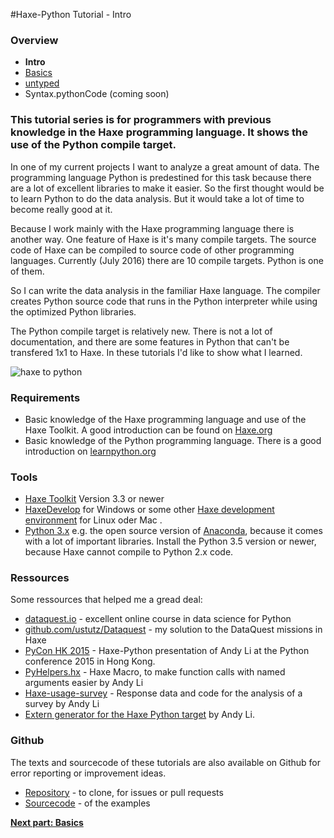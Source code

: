 #Haxe-Python Tutorial - Intro

<h3>Overview</h3>

* **Intro**
* [Basics](https://steemit.com/programming/@kkaos/haxe-python-tutorial-basics)
* [untyped](https://steemit.com/programming/@kkaos/haxe-python-tutorial-untyped)
* Syntax.pythonCode (coming soon)

<h3>This tutorial series is for programmers with previous knowledge in the Haxe programming language. It shows the use of the Python compile target.</h3>

In one of my current projects I want to analyze a great amount of data. The programming language Python is predestined for this task because there are a lot of excellent libraries to make it easier. So the first thought would be to learn Python to do the data analysis. But it would take a lot of time to become really good at it.

Because I work mainly with the Haxe programming language there is another way. One feature of Haxe is it's many compile targets. The source code of Haxe can be compiled to source code of other programming languages. Currently (July 2016) there are 10 compile targets. Python is one of them.

So I can write the data analysis in the familiar Haxe language. The compiler creates Python source code that runs in the Python interpreter while using the optimized Python libraries.

The Python compile target is relatively new. There is not a lot of documentation, and there are some features in Python that can't be transfered 1x1 to Haxe. In these tutorials I'd like to show what I learned.

![haxe to python](https://i.imgsafe.org/63afc9b8fb.png)

<h3>Requirements</h3>

* Basic knowledge of the Haxe programming language and use of the Haxe Toolkit. A good introduction can be found on [Haxe.org](http://haxe.org/documentation/introduction/)
* Basic knowledge of the Python programming language. There is a good introduction on [learnpython.org](http://www.learnpython.org/)

<h3>Tools</h3>

* [Haxe Toolkit](http://haxe.org/) Version 3.3 or newer  
* [HaxeDevelop](http://haxedevelop.org/) for Windows or some other [Haxe development environment](http://haxe.org/documentation/introduction/editors-and-ides.html) for Linux oder Mac .
* [Python 3.x](https://www.continuum.io/downloads) e.g. the open source version of [Anaconda](https://www.continuum.io/why-anaconda), because it comes with a lot of important libraries. Install the Python 3.5 version or newer, because Haxe cannot compile to Python 2.x code. 

<h3>Ressources</h3>

Some ressources that helped me a gread deal:

* [dataquest.io](https://www.dataquest.io/) - excellent online course in data science for Python 
* [github.com/ustutz/Dataquest](https://github.com/ustutz/Dataquest) - my solution to the DataQuest missions in Haxe
* [PyCon HK 2015](https://haxe.io/@andy_li/PyCon%20HK%202015.pdf) - Haxe-Python presentation of Andy Li at the Python conference 2015 in Hong Kong.
* [PyHelpers.hx](https://github.com/andyli/haxe-usage-survey/blob/master/src/PyHelpers.hx) - Haxe Macro, to make function calls with named arguments easier by Andy Li
* [Haxe-usage-survey](https://github.com/andyli/haxe-usage-survey) - Response data and code for the analysis of a survey by Andy Li
* [Extern generator for the Haxe Python target](https://github.com/andyli/pyextern) by Andy Li.

<h3>Github</h3>

The texts and sourcecode of these tutorials are also available on Github for error reporting or improvement ideas.

* [Repository](https://github.com/ustutz/HaxePython_tutorial) - to clone, for issues or pull requests
* [Sourcecode](https://github.com/ustutz/HaxePython_tutorial/tree/master/code) - of the examples

[**Next part: Basics**](https://steemit.com/programming/@kkaos/haxe-python-tutorial-basics)
